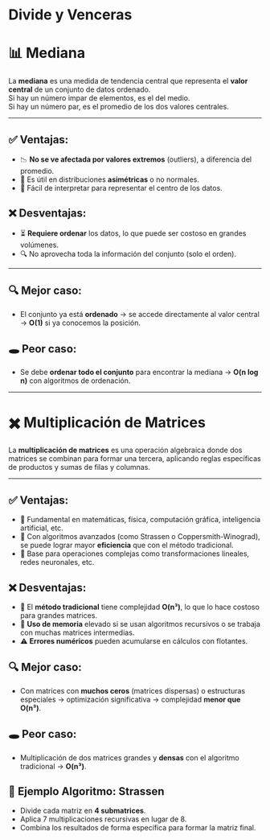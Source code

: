 # Divide y Venceras

# 📊 Mediana

La **mediana** es una medida de tendencia central que representa el **valor central** de un conjunto de datos ordenado.  
Si hay un número impar de elementos, es el del medio.  
Si hay un número par, es el promedio de los dos valores centrales.

---

## ✅ Ventajas:
- 📉 **No se ve afectada por valores extremos** (outliers), a diferencia del promedio.
- 🔢 Es útil en distribuciones **asimétricas** o no normales.
- 📐 Fácil de interpretar para representar el centro de los datos.

## ❌ Desventajas:
- ⏳ **Requiere ordenar** los datos, lo que puede ser costoso en grandes volúmenes.
- 🔍 No aprovecha toda la información del conjunto (solo el orden).

---

## 🔍 Mejor caso:
- El conjunto ya está **ordenado** → se accede directamente al valor central → **O(1)** si ya conocemos la posición.

## 🕳️ Peor caso:
- Se debe **ordenar todo el conjunto** para encontrar la mediana → **O(n log n)** con algoritmos de ordenación.

---

# ✖️ Multiplicación de Matrices

La **multiplicación de matrices** es una operación algebraica donde dos matrices se combinan para formar una tercera, aplicando reglas específicas de productos y sumas de filas y columnas.

---

## ✅ Ventajas:
- 🔢 Fundamental en matemáticas, física, computación gráfica, inteligencia artificial, etc.
- 🚀 Con algoritmos avanzados (como Strassen o Coppersmith-Winograd), se puede lograr mayor **eficiencia** que con el método tradicional.
- 🧠 Base para operaciones complejas como transformaciones lineales, redes neuronales, etc.

## ❌ Desventajas:
- 🧮 El **método tradicional** tiene complejidad **O(n³)**, lo que lo hace costoso para grandes matrices.
- 💾 **Uso de memoria** elevado si se usan algoritmos recursivos o se trabaja con muchas matrices intermedias.
- ⚠️ **Errores numéricos** pueden acumularse en cálculos con flotantes.

## 🔍 Mejor caso:
- Con matrices con **muchos ceros** (matrices dispersas) o estructuras especiales → optimización significativa → complejidad **menor que O(n³)**.

## 🕳️ Peor caso:
- Multiplicación de dos matrices grandes y **densas** con el algoritmo tradicional → **O(n³)**.

## 🧠 Ejemplo Algoritmo: Strassen
- Divide cada matriz en **4 submatrices**.
- Aplica 7 multiplicaciones recursivas en lugar de 8.
- Combina los resultados de forma específica para formar la matriz final.


